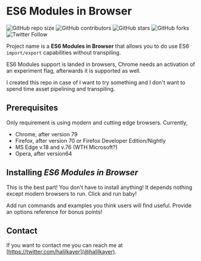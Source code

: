# ES6 Modules in Browser

<!--- These are examples. See https://shields.io for others or to customize this set of shields. You might want to include dependencies, project status and licence info here --->
![GitHub repo size](https://img.shields.io/github/repo-size/Kjaer/es6-modules-in-browser)
![GitHub contributors](https://img.shields.io/github/contributors/Kjaer/es6-modules-in-browser)
![GitHub stars](https://img.shields.io/github/stars/Kjaer/es6-modules-in-browser?style=social)
![GitHub forks](https://img.shields.io/github/forks/Kjaer/es6-modules-in-browser?style=social)
![Twitter Follow](https://img.shields.io/twitter/follow/halilkayer?style=social)

Project name is a **ES6 Modules in Browser** that allows you to do use ES6 `import/export` capabilities without transpiling.

ES6 Modules support is landed in browsers,
Chrome needs an activation of an experiment flag, afterwards it is supported as well.

I created this repo in case of I want to try something and I don't want to spend time 
asset pipelining and transpiling.

## Prerequisites

Only requirement is using modern and cutting edge browsers. Currently,
 - Chrome, after version 79
 - Firefox, after version 70 or Firefox Developer Edition/Nightly
 - MS Edge v.18 and v.76 (WTH Microsoft?)
 - Opera, after version64

## Installing _ES6 Modules in Browser_
This is the best part!
You don't have to install anything! It depends nothing except modern browsers to run.
Click and run baby!


Add run commands and examples you think users will find useful. Provide an options reference for bonus points!


## Contact

If you want to contact me you can reach me at [https://twitter.com/halilkayer](@halilkayer).
